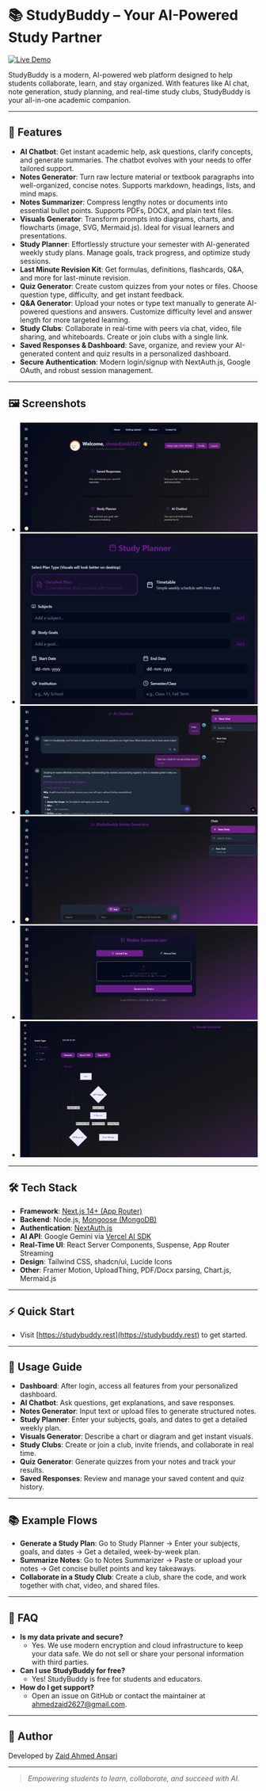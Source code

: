 # 📚 StudyBuddy – Your AI-Powered Study Partner

[![Live Demo](https://img.shields.io/badge/Live%20Demo-studybuddy.rest-purple?style=flat-square)](https://studybuddy.rest)

StudyBuddy is a modern, AI-powered web platform designed to help students collaborate, learn, and stay organized. With features like AI chat, note generation, study planning, and real-time study clubs, StudyBuddy is your all-in-one academic companion.

---

## 🚀 Features

- **AI Chatbot**: Get instant academic help, ask questions, clarify concepts, and generate summaries. The chatbot evolves with your needs to offer tailored support.
- **Notes Generator**: Turn raw lecture material or textbook paragraphs into well-organized, concise notes. Supports markdown, headings, lists, and mind maps.
- **Notes Summarizer**: Compress lengthy notes or documents into essential bullet points. Supports PDFs, DOCX, and plain text files.
- **Visuals Generator**: Transform prompts into diagrams, charts, and flowcharts (image, SVG, Mermaid.js). Ideal for visual learners and presentations.
- **Study Planner**: Effortlessly structure your semester with AI-generated weekly study plans. Manage goals, track progress, and optimize study sessions.
- **Last Minute Revision Kit**: Get formulas, definitions, flashcards, Q&A, and more for last-minute revision.
- **Quiz Generator**: Create custom quizzes from your notes or files. Choose question type, difficulty, and get instant feedback.
-  **Q&A Generator**: Upload your notes or type text manually to generate AI-powered questions and answers. Customize difficulty level and answer length for more targeted learning.
- **Study Clubs**: Collaborate in real-time with peers via chat, video, file sharing, and whiteboards. Create or join clubs with a single link.
- **Saved Responses & Dashboard**: Save, organize, and review your AI-generated content and quiz results in a personalized dashboard.
- **Secure Authentication**: Modern login/signup with NextAuth.js, Google OAuth, and robust session management.

---

## 🖼️ Screenshots

- ![Dashboard](public/assets/dash.png)
- ![Study Planner](public/assets/planner.png)
- ![AI Chat](public/assets/chat.png)
- ![Notes Generator](public/assets/notesgen.png)
- ![Notes Summarizer](public/assets/summarizer.png)
- ![Visuals Generator](public/assets/visuals.jpg)

---

## 🛠️ Tech Stack

- **Framework**: [Next.js 14+ (App Router)](https://nextjs.org/)
- **Backend**: Node.js, [Mongoose (MongoDB)](https://mongoosejs.com/)
- **Authentication**: [NextAuth.js](https://next-auth.js.org/)
- **AI API**: Google Gemini via [Vercel AI SDK](https://vercel.com/docs/ai)
- **Real-Time UI**: React Server Components, Suspense, App Router Streaming
- **Design**: Tailwind CSS, shadcn/ui, Lucide Icons
- **Other**: Framer Motion, UploadThing, PDF/Docx parsing, Chart.js, Mermaid.js

---

## ⚡ Quick Start



- Visit [https://studybuddy.rest](https://studybuddy.rest) to get started.

---



## 🧭 Usage Guide

- **Dashboard**: After login, access all features from your personalized dashboard.
- **AI Chatbot**: Ask questions, get explanations, and save responses.
- **Notes Generator**: Input text or upload files to generate structured notes.
- **Study Planner**: Enter your subjects, goals, and dates to get a detailed weekly plan.
- **Visuals Generator**: Describe a chart or diagram and get instant visuals.
- **Study Clubs**: Create or join a club, invite friends, and collaborate in real time.
- **Quiz Generator**: Generate quizzes from your notes and track your results.
- **Saved Responses**: Review and manage your saved content and quiz history.

---

## 📚 Example Flows

- **Generate a Study Plan**: Go to Study Planner → Enter your subjects, goals, and dates → Get a detailed, week-by-week plan.
- **Summarize Notes**: Go to Notes Summarizer → Paste or upload your notes → Get concise bullet points and key takeaways.
- **Collaborate in a Study Club**: Create a club, share the code, and work together with chat, video, and shared files.


---

## 🙋 FAQ

- **Is my data private and secure?**
  - Yes. We use modern encryption and cloud infrastructure to keep your data safe. We do not sell or share your personal information with third parties.
- **Can I use StudyBuddy for free?**
  - Yes! StudyBuddy is free for students and educators.
- **How do I get support?**
  - Open an issue on GitHub or contact the maintainer at [ahmedzaid2627@gmail.com](mailto:ahmedzaid2627@gmail.com).

---

## 👤 Author

Developed by [Zaid Ahmed Ansari](https://www.linkedin.com/in/zaid-ahmed-ansari-aa9272293/)

---

> _Empowering students to learn, collaborate, and succeed with AI._
